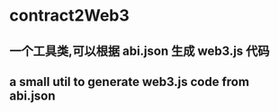 # contract2Web3

## 一个工具类,可以根据 abi.json 生成 web3.js 代码
## a small util to generate web3.js code from abi.json